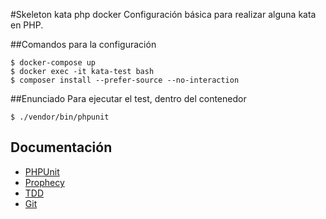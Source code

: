 #Skeleton kata php docker
Configuración básica para realizar alguna kata en PHP.

##Comandos para la configuración
```
$ docker-compose up
$ docker exec -it kata-test bash
$ composer install --prefer-source --no-interaction
```

##Enunciado
Para ejecutar el test, dentro del contenedor
```
$ ./vendor/bin/phpunit
```

## Documentación


- [PHPUnit](https://phpunit.de/manual/current/en/writing-tests-for-phpunit.html)
- [Prophecy](https://github.com/phpspec/prophecy) 
- [TDD](http://librosweb.es/libro/tdd/) 
- [Git](https://git-scm.com/)

